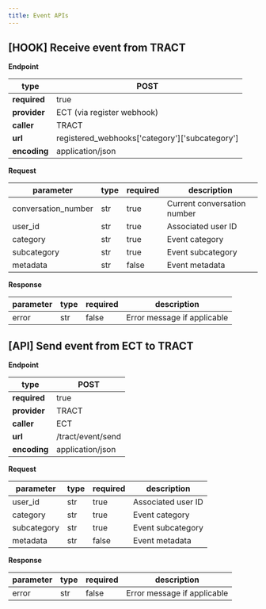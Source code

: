 ```yaml
---
title: Event APIs
---
```



## [HOOK] Receive event from TRACT

**Endpoint**

| **type** | POST |
| --- | --- |
| **required** | true |
| **provider** | ECT (via register webhook) |
| **caller** | TRACT |
| **url** | registered\_webhooks[&#39;category&#39;][&#39;subcategory&#39;] |
| **encoding** | application/json |

**Request**

| **parameter** | **type** | **required** | **description** |
| --- | --- | --- | --- |
| conversation\_number | str | true | Current conversation number |
| user\_id | str | true | Associated user ID |
| category | str | true | Event category |
| subcategory | str | true | Event subcategory |
| metadata | str | false | Event metadata |

**Response**

| **parameter** | **type** | **required** | **description** |
| --- | --- | --- | --- |
| error | str | false | Error message if applicable |


## [API] Send event from ECT to TRACT

**Endpoint**

| **type** | POST |
| --- | --- |
| **required** | true |
| **provider** | TRACT |
| **caller** | ECT |
| **url** | /tract/event/send |
| **encoding** | application/json |

**Request**

| **parameter** | **type** | **required** | **description** |
| --- | --- | --- | --- |
| user\_id | str | true | Associated user ID |
| category | str | true | Event category |
| subcategory | str | true | Event subcategory |
| metadata | str | false | Event metadata |

**Response**

| **parameter** | **type** | **required** | **description** |
| --- | --- | --- | --- |
| error |str | false | Error message if applicable |
